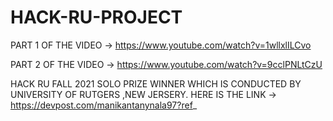 # HACK-RU-PROJECT

PART 1 OF THE VIDEO ->
https://www.youtube.com/watch?v=1wllxlILCvo

PART 2 OF THE VIDEO ->
https://www.youtube.com/watch?v=9cclPNLtCzU


HACK RU FALL 2021 SOLO PRIZE WINNER WHICH IS CONDUCTED BY UNIVERSITY OF RUTGERS ,NEW JERSERY. HERE IS THE LINK -> https://devpost.com/manikantanynala97?ref_
